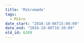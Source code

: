 ```yaml
---
title: 'Mikromøde'
tags:
  - Mikro
date_start: "2016-10-06T15:00:00"
date_end: "2016-10-06T16:30:00"
old_id: 6289
---
```

